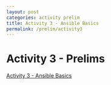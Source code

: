 ```yaml
---
layout: post
categories: activity prelim
title: Activity 3 - Ansible Basics
permalink: /prelim/activity3
---
```

# Activity 3 - Prelims

<p> <a href="https://github.com/jesmatienzo-tip/sysad2-12021/tree/activity3"> Activity 3 - Ansible Basics </a> </p>

```

```




